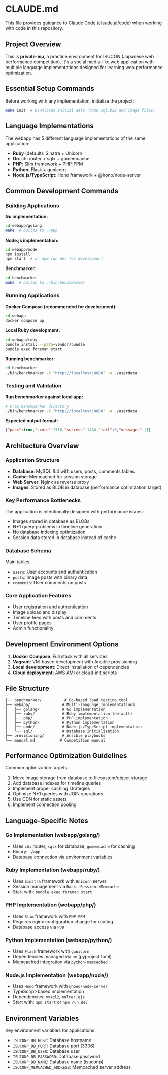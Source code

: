 # CLAUDE.md

This file provides guidance to Claude Code (claude.ai/code) when working with code in this repository.

## Project Overview

This is **private-isu**, a practice environment for ISUCON (Japanese web performance competition). It's a social media-like web application with multiple language implementations designed for learning web performance optimization.

## Essential Setup Commands

Before working with any implementation, initialize the project:
```bash
make init  # Downloads initial data (dump.sql.bz2 and image files)
```

## Language Implementations

The webapp has 5 different language implementations of the same application:

- **Ruby** (default): Sinatra + Unicorn
- **Go**: chi router + sqlx + gomemcache
- **PHP**: Slim framework + PHP-FPM
- **Python**: Flask + gunicorn
- **Node.js/TypeScript**: Hono framework + @hono/node-server

## Common Development Commands

### Building Applications

**Go implementation:**
```bash
cd webapp/golang
make  # builds to ./app
```

**Node.js implementation:**
```bash
cd webapp/node
npm install
npm start  # or npm run dev for development
```

**Benchmarker:**
```bash
cd benchmarker
make  # builds to ./bin/benchmarker
```

### Running Applications

**Docker Compose (recommended for development):**
```bash
cd webapp
docker compose up
```

**Local Ruby development:**
```bash
cd webapp/ruby
bundle install --path=vendor/bundle
bundle exec foreman start
```

**Running benchmarker:**
```bash
cd benchmarker
./bin/benchmarker -t "http://localhost:8080" -u ./userdata
```

### Testing and Validation

**Run benchmarker against local app:**
```bash
# From benchmarker directory
./bin/benchmarker -t "http://localhost:8080" -u ./userdata
```

**Expected output format:**
```json
{"pass":true,"score":1710,"success":1434,"fail":0,"messages":[]}
```

## Architecture Overview

### Application Structure
- **Database**: MySQL 8.4 with users, posts, comments tables
- **Cache**: Memcached for session storage
- **Web Server**: Nginx as reverse proxy
- **Images**: Stored as BLOB in database (performance optimization target)

### Key Performance Bottlenecks
The application is intentionally designed with performance issues:
- Images stored in database as BLOBs
- N+1 query problems in timeline generation
- No database indexing optimization
- Session data stored in database instead of cache

### Database Schema
Main tables:
- `users`: User accounts and authentication
- `posts`: Image posts with binary data
- `comments`: User comments on posts

### Core Application Features
- User registration and authentication
- Image upload and display
- Timeline feed with posts and comments
- User profile pages
- Admin functionality

## Development Environment Options

1. **Docker Compose**: Full stack with all services
2. **Vagrant**: VM-based development with Ansible provisioning
3. **Local development**: Direct installation of dependencies
4. **Cloud deployment**: AWS AMI or cloud-init scripts

## File Structure
```
├── benchmarker/          # Go-based load testing tool
├── webapp/              # Multi-language implementations
│   ├── golang/          # Go implementation
│   ├── ruby/            # Ruby implementation (default)
│   ├── php/             # PHP implementation
│   ├── python/          # Python implementation
│   ├── node/            # Node.js/TypeScript implementation
│   └── sql/             # Database initialization
├── provisioning/        # Ansible playbooks
└── manual.md           # Competition manual
```

## Performance Optimization Guidelines

Common optimization targets:
1. Move image storage from database to filesystem/object storage
2. Add database indexes for timeline queries
3. Implement proper caching strategies
4. Optimize N+1 queries with JOIN operations
5. Use CDN for static assets
6. Implement connection pooling

## Language-Specific Notes

### Go Implementation (webapp/golang/)
- Uses `chi` router, `sqlx` for database, `gomemcache` for caching
- Binary: `./app`
- Database connection via environment variables

### Ruby Implementation (webapp/ruby/)
- Uses `Sinatra` framework with `Unicorn` server
- Session management via `Rack::Session::Memcache`
- Start with: `bundle exec foreman start`

### PHP Implementation (webapp/php/)
- Uses `Slim` framework with `PHP-FPM`
- Requires nginx configuration change for routing
- Database access via `PDO`

### Python Implementation (webapp/python/)
- Uses `Flask` framework with `gunicorn`
- Dependencies managed via `uv` (pyproject.toml)
- Memcached integration via `python-memcached`

### Node.js Implementation (webapp/node/)
- Uses `Hono` framework with `@hono/node-server`
- TypeScript-based implementation
- Dependencies: `mysql2`, `multer`, `ejs`
- Start with: `npm start` or `npm run dev`

## Environment Variables

Key environment variables for applications:
- `ISUCONP_DB_HOST`: Database hostname
- `ISUCONP_DB_PORT`: Database port (3306)
- `ISUCONP_DB_USER`: Database user
- `ISUCONP_DB_PASSWORD`: Database password
- `ISUCONP_DB_NAME`: Database name (isuconp)
- `ISUCONP_MEMCACHED_ADDRESS`: Memcached server address